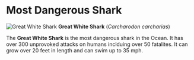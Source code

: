 # Most Dangerous Shark

![Great White Shark](https://unsplash.com/photos/ZZbzBGY_Hjo/download?ixid=MnwxMjA3fDB8MXxhbGx8fHx8fHx8fHwxNjY4NDQ3ODMx&force=true)
__Great White Shark__ (*Carcharodon carcharias*)

The __Great White Shark__ is the most dangerous shark in the Ocean.
It has over 300 unprovoked attacks on humans inclduing over 50 fatalites. 
It can grow over 20 feet in length and can swim up to 35 mph. 
